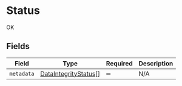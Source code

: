 # Status

OK


## Fields

| Field                                                               | Type                                                                | Required                                                            | Description                                                         |
| ------------------------------------------------------------------- | ------------------------------------------------------------------- | ------------------------------------------------------------------- | ------------------------------------------------------------------- |
| `metadata`                                                          | [DataIntegrityStatus](../../models/shared/dataintegritystatus.md)[] | :heavy_minus_sign:                                                  | N/A                                                                 |